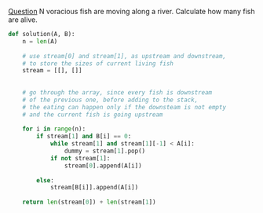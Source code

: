 [Question](https://app.codility.com/programmers/lessons/7-stacks_and_queues/fish/)
N voracious fish are moving along a river. Calculate how many fish are alive.
```python
def solution(A, B):
    n = len(A)
    
    # use stream[0] and stream[1], as upstream and downstream, 
    # to store the sizes of current living fish
    stream = [[], []]
    
    
    # go through the array, since every fish is downstream
    # of the previous one, before adding to the stack,
    # the eating can happen only if the downsteam is not empty
    # and the current fish is going upstream
    
    for i in range(n):
        if stream[1] and B[i] == 0:
            while stream[1] and stream[1][-1] < A[i]:
                dummy = stream[1].pop()
            if not stream[1]:
                stream[0].append(A[i])
            
        else:
            stream[B[i]].append(A[i])
            
    return len(stream[0]) + len(stream[1])
```